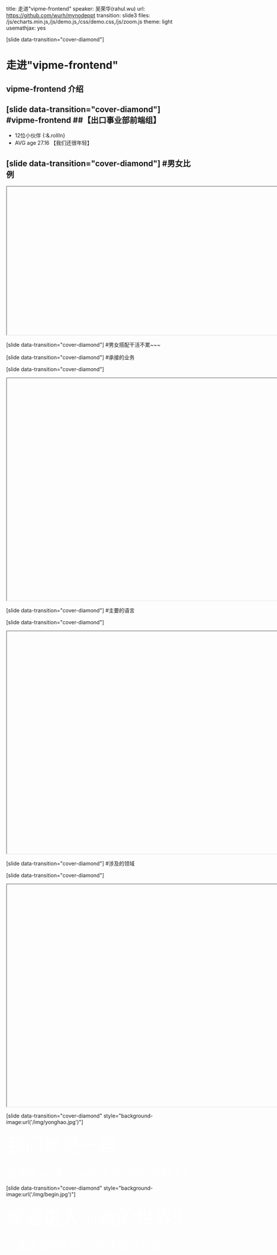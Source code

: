 title: 走进"vipme-frontend"
speaker: 吴荣华(rahul.wu)
url: https://github.com/wurh/mynodeppt
transition: slide3
files: /js/echarts.min.js,/js/demo.js,/css/demo.css,/js/zoom.js
theme: light
usemathjax: yes

[slide data-transition="cover-diamond"]
# 走进"vipme-frontend"
## vipme-frontend 介绍

[slide data-transition="cover-diamond"]
#vipme-frontend
##【出口事业部前端组】
----
* 12位小伙伴 {:&.rollIn}
* AVG age 27.16  【我们还很年轻】

[slide data-transition="cover-diamond"]
#男女比例
----
<iframe data-src="/html/nannv.html" src="about:blank;" style="width:800px;height:400px"></iframe>

[slide data-transition="cover-diamond"]
#男女搭配干活不累~~~

[slide data-transition="cover-diamond"]
#承接的业务

[slide data-transition="cover-diamond"]
<iframe data-src="/html/business.html" src="about:blank;" style="width:1000px;height:600px"></iframe>

[slide data-transition="cover-diamond"]
#主要的语言

[slide data-transition="cover-diamond"]
<iframe data-src="/html/code.html" src="about:blank;" style="width:1000px;height:600px"></iframe>

[slide data-transition="cover-diamond"]
#涉及的领域

[slide data-transition="cover-diamond"]
<iframe data-src="/html/lingyu.html" src="about:blank;" style="width:1000px;height:600px"></iframe>

[slide data-transition="cover-diamond" style="background-image:url('/img/yonghao.jpg')"]
<div style="color:white;font-size:50px">我们都是一群</div>
<br />
<div style="color:white;font-size:30px">很有(huì)情(zhuāng)怀(bī)的年轻人!</div>

[slide data-transition="cover-diamond" style="background-image:url('/img/begin.jpg')"]
<div style="color:white;font-size:50px">欢迎进入前端的世界!!</div>
<br />
<div style="color:white;font-size:30px">下面交给我们的小伙伴进行介绍~</div>









